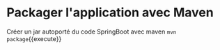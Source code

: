 # Packager l'application avec Maven

Créer un jar autoporté du code SpringBoot avec maven `mvn package`{{execute}}